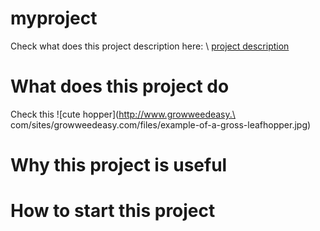 # myproject
Check what does this project description here: \ [project description](/decription.md)
# What does this project do
Check this ![cute hopper](http://www.growweedeasy.\
com/sites/growweedeasy.com/files/example-of-a-gross-leafhopper.jpg)

# Why this project is useful

# How to start this project